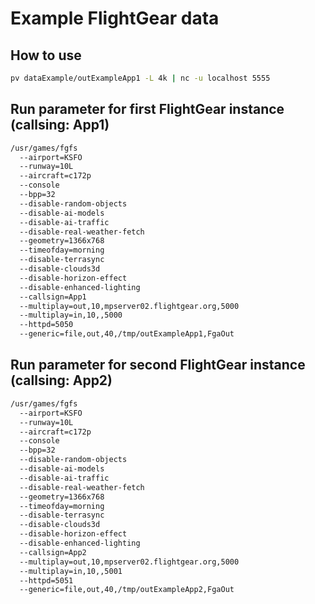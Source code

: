 # Example FlightGear data

## How to use

```bash
pv dataExample/outExampleApp1 -L 4k | nc -u localhost 5555
```

## Run parameter for first FlightGear instance (callsing: App1)

```bash
/usr/games/fgfs 
  --airport=KSFO
  --runway=10L
  --aircraft=c172p
  --console
  --bpp=32
  --disable-random-objects
  --disable-ai-models
  --disable-ai-traffic
  --disable-real-weather-fetch
  --geometry=1366x768
  --timeofday=morning
  --disable-terrasync
  --disable-clouds3d
  --disable-horizon-effect
  --disable-enhanced-lighting
  --callsign=App1
  --multiplay=out,10,mpserver02.flightgear.org,5000
  --multiplay=in,10,,5000
  --httpd=5050
  --generic=file,out,40,/tmp/outExampleApp1,FgaOut
```

## Run parameter for second FlightGear instance (callsing: App2)

```bash
/usr/games/fgfs 
  --airport=KSFO
  --runway=10L
  --aircraft=c172p
  --console
  --bpp=32
  --disable-random-objects
  --disable-ai-models
  --disable-ai-traffic
  --disable-real-weather-fetch
  --geometry=1366x768
  --timeofday=morning
  --disable-terrasync
  --disable-clouds3d
  --disable-horizon-effect
  --disable-enhanced-lighting
  --callsign=App2
  --multiplay=out,10,mpserver02.flightgear.org,5000
  --multiplay=in,10,,5001
  --httpd=5051
  --generic=file,out,40,/tmp/outExampleApp2,FgaOut
```
